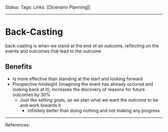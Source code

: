 Status:
Tags:
Links: [[Scenario Planning]]
___
# Back-Casting
back-casting is when we stand at the end of an outcome, reflecting on the events and outcomes that lead to the outcome
## Benefits
-  Is more effective than standing at the start and looking forward
- Prospective hindsight (imagining the event has already occured and looking back at it), increases the discovery of reasons for future outcomes by 30%
	- Just like setting goals, as we plan what we want the outcome to be and work towards it
		- Infinitely better than doing nothing and not making any progress
___
References: